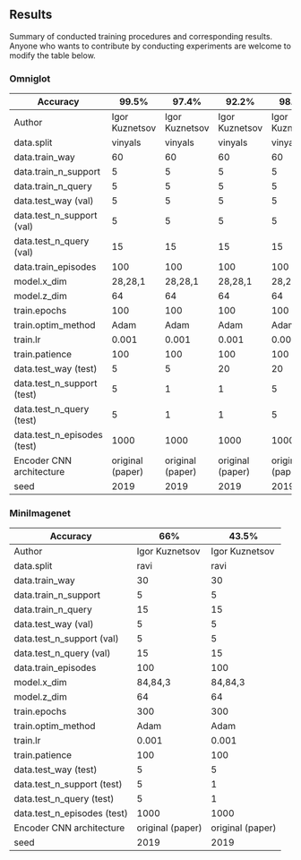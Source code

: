 ## Results

Summary of conducted training procedures and corresponding results. Anyone who wants to contribute by conducting experiments are welcome to modify the table below.


### Omniglot

| Accuracy                    | 99.5%            | 97.4%            | 92.2%            | 98.4%            |
|-----------------------------|------------------|------------------|------------------|------------------|
| Author                      | Igor Kuznetsov   | Igor Kuznetsov   | Igor Kuznetsov   | Igor Kuznetsov   |
| data.split                  | vinyals          | vinyals          | vinyals          | vinyals          |
| data.train_way              | 60               | 60               | 60               | 60               |
| data.train_n_support        | 5                | 5                | 5                | 5                |
| data.train_n_query          | 5                | 5                | 5                | 5                |
| data.test_way (val)         | 5                | 5                | 5                | 5                |
| data.test_n_support (val)   | 5                | 5                | 5                | 5                |
| data.test_n_query (val)     | 15               | 15               | 15               | 15               |
| data.train_episodes         | 100              | 100              | 100              | 100              |
| model.x_dim                 | 28,28,1          | 28,28,1          | 28,28,1          | 28,28,1          |
| model.z_dim                 | 64               | 64               | 64               | 64               |
| train.epochs                | 100              | 100              | 100              | 100              |
| train.optim_method          | Adam             | Adam             | Adam             | Adam             |
| train.lr                    | 0.001            | 0.001            | 0.001            | 0.001            |
| train.patience              | 100              | 100              | 100              | 100              |
| data.test_way (test)        | 5                | 5                | 20               | 20               |
| data.test_n_support (test)  | 5                | 1                | 1                | 5                |
| data.test_n_query (test)    | 5                | 1                | 1                | 5                |
| data.test_n_episodes (test) | 1000             | 1000             | 1000             | 1000             |
| Encoder CNN architecture    | original (paper) | original (paper) | original (paper) | original (paper) |
| seed                        | 2019             | 2019             | 2019             | 2019             |

### MiniImagenet

| Accuracy                    | 66%              | 43.5%            |
|-----------------------------|------------------|------------------|
| Author                      | Igor Kuznetsov   | Igor Kuznetsov   |
| data.split                  | ravi             | ravi             |
| data.train_way              | 30               | 30               |
| data.train_n_support        | 5                | 5                |
| data.train_n_query          | 15               | 15               |
| data.test_way (val)         | 5                | 5                |
| data.test_n_support (val)   | 5                | 5                |
| data.test_n_query (val)     | 15               | 15               |
| data.train_episodes         | 100              | 100              |
| model.x_dim                 | 84,84,3          | 84,84,3          |
| model.z_dim                 | 64               | 64               |
| train.epochs                | 300              | 300              |
| train.optim_method          | Adam             | Adam             | 
| train.lr                    | 0.001            | 0.001            |
| train.patience              | 100              | 100              |
| data.test_way (test)        | 5                | 5                |
| data.test_n_support (test)  | 5                | 1                |
| data.test_n_query (test)    | 5                | 1                |
| data.test_n_episodes (test) | 1000             | 1000             |
| Encoder CNN architecture    | original (paper) | original (paper) |
| seed                        | 2019             | 2019             |
